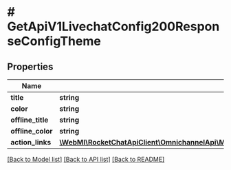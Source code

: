 # # GetApiV1LivechatConfig200ResponseConfigTheme

## Properties

Name | Type | Description | Notes
------------ | ------------- | ------------- | -------------
**title** | **string** |  | [optional]
**color** | **string** |  | [optional]
**offline_title** | **string** |  | [optional]
**offline_color** | **string** |  | [optional]
**action_links** | [**\WebMI\RocketChatApiClient\OmnichannelApi\Model\GetApiV1LivechatConfig200ResponseConfigThemeActionLinksInner[]**](GetApiV1LivechatConfig200ResponseConfigThemeActionLinksInner.md) |  | [optional]

[[Back to Model list]](../../README.md#models) [[Back to API list]](../../README.md#endpoints) [[Back to README]](../../README.md)
